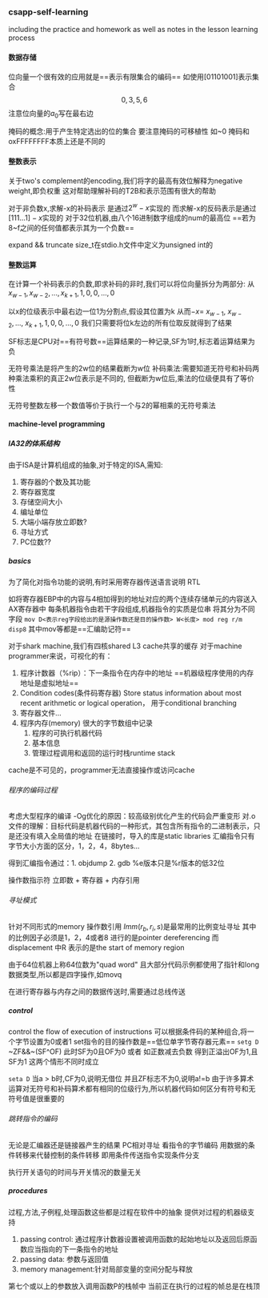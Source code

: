 ### csapp-self-learning
including the practice and homework as well as notes in the lesson learning process

#### 数据存储
位向量一个很有效的应用就是==表示有限集合的编码==
如使用[01101001]表示集合$${0,3,5,6}$$
注意位向量的$a_0$写在最右边

掩码的概念:用于产生特定选出的位的集合 要注意掩码的可移植性
如~0 掩码和oxFFFFFFFF本质上还是不同的

#### 整数表示
关于two's complement的encoding,我们将字的最高有效位解释为negative weight,即负权重
这对帮助理解补码的T2B和表示范围有很大的帮助

对于非负数x,求解-x的补码表示 是通过$2^w - x$实现的
而求解-x的反码表示是通过$[111...1] - x$实现的 
对于32位机器,由八个16进制数字组成的num的最高位
==若为8~f之间的任何值都表示其为一个负数==

expand && truncate
size_t在stdio.h文件中定义为unsigned int的
#### 整数运算
在计算一个补码表示的负数,即求补码的非时,我们可以将位向量拆分为两部分:
从$x_{w-1},x_{w-2},...,x_{k+1},1,0,0,...,0$

以x的位级表示中最右边一位1为分割点,假设其位置为k
从而$-x = ~x_{w-1},~x_{w-2},...,~x_{k+1},1,0,0,...,0$ 
我们只需要将位k左边的所有位取反就得到了结果

SF标志是CPU对==有符号数==运算结果的一种记录,SF为1时,标志着运算结果为负

无符号乘法是将产生的2w位的结果截断为w位
补码乘法:需要知道无符号和补码两种乘法乘积的真正2w位表示是不同的,
但截断为w位后,乘法的位级便具有了等价性

无符号整数左移一个数值等价于执行一个与2的幂相乘的无符号乘法

#### machine-level programming

##### IA32的体系结构

由于ISA是计算机组成的抽象,对于特定的ISA,需知:
1. 寄存器的个数及其功能
2. 寄存器宽度
3. 存储空间大小
4. 编址单位
5. 大端小端存放立即数?
6. 寻址方式
7. PC位数??


##### basics
为了简化对指令功能的说明,有时采用寄存器传送语言说明 RTL

如将寄存器EBP中的内容与4相加得到的地址对应的两个连续存储单元的内容送入AX寄存器中
每条机器指令由若干字段组成,机器指令的实质是位串
将其分为不同字段 
```mov D<表示reg字段给出的是源操作数还是目的操作数> W<长度> mod reg r/m disp8``` 其中mov等都是==汇编助记符==


对于shark machine,我们有四核shared L3 cache共享的缓存
对于machine programmer来说，可视化的有：
1. 程序计数器（%rip）：下一条指令在内存中的地址
==机器级程序使用的内存地址是虚拟地址==
2. Condition codes(条件码寄存器)
Store status information about most recent arithmetic or logical operation，
用于conditional branching
3. 寄存器文件...
4. 程序内存(memory)
很大的字节数组中记录
   1. 程序的可执行机器代码
   2. 基本信息
   3. 管理过程调用和返回的运行时栈runtime stack

cache是不可见的，programmer无法直接操作或访问cache

###### 程序的编码过程

考虑大型程序的编译 
-Og优化的原因：较高级别优化产生的代码会严重变形
对.o文件的理解：目标代码是机器代码的一种形式，其包含所有指令的二进制表示，只是还没有填入全局值的地址
在链接时，导入的库是static libraries
汇编指令只有字节大小方面的区分，1，2，4，8bytes...

得到汇编指令通过：1. objdump 2. gdb
%e版本只是%r版本的低32位

操作数指示符
立即数 + 寄存器 + 内存引用
###### 寻址模式
针对不同形式的memory 操作数引用
$Imm(r_b,r_i,s)$是最常用的比例变址寻址
其中的比例因子必须是1，2，4或者8
进行的是pointer dereferencing
而displacement 中R 表示的是the start of memory region

由于64位机器上称64位数为"quad word" 且大部分代码示例都使用了指针和long数据类型,所以都是四字操作,如movq

在进行寄存器与内存之间的数据传送时,需要通过总线传送

##### control
control the flow of execution of instructions 
可以根据条件码的某种组合,将一个字节设置为0或者1 set指令的目的操作数是==低位单字节寄存器元素==
`setg D` ~ZF&&~(SF^OF)  此时SF为0且OF为0 或者 如正数减去负数 得到正溢出OF为1,且SF为1 这两个情形不同时成立

`seta D`  当a > b时,CF为0,说明无借位
并且ZF标志不为0,说明a!=b
由于许多算术运算对无符号和补码算术都有相同的位级行为,所以机器代码如何区分有符号和无符号值是很重要的

###### 跳转指令的编码
无论是汇编器还是链接器产生的结果
PC相对寻址 看指令的字节编码
用数据的条件转移来代替控制的条件转移
即用条件传送指令实现条件分支

执行开关语句的时间与开关情况的数量无关

##### procedures
过程,方法,子例程,处理函数这些都是过程在软件中的抽象
提供对过程的机器级支持
1. passing control: 通过程序计数器设置被调用函数的起始地址以及返回后原函数应当指向的下一条指令的地址
2. passing data: 参数与返回值
3. memory management:针对局部变量的空间分配与释放

第七个或以上的参数放入调用函数P的栈帧中
当前正在执行的过程的帧总是在栈顶